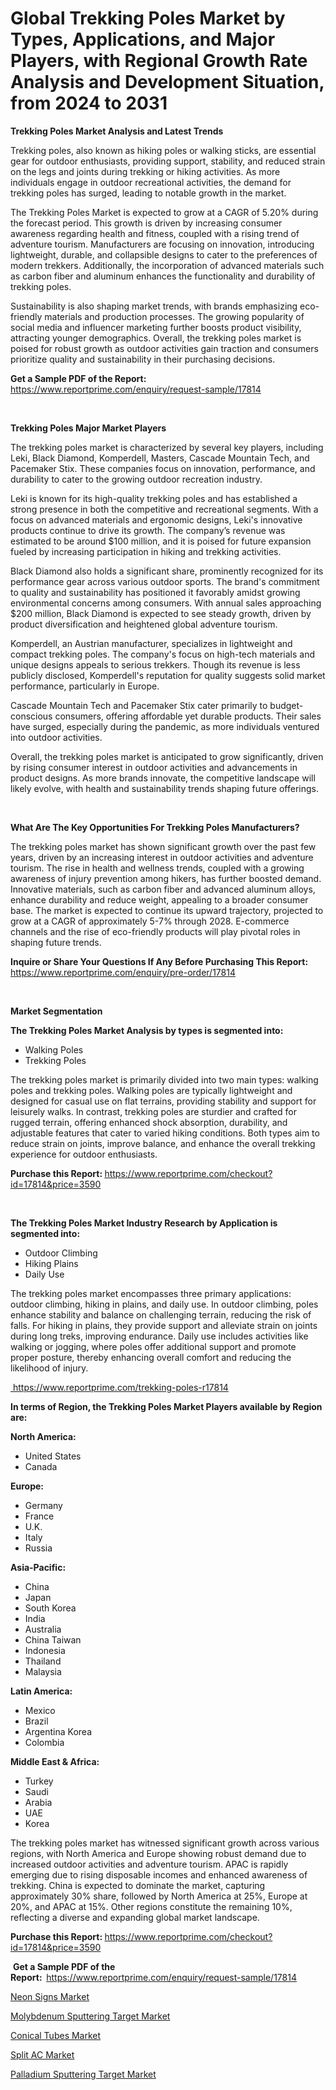 <p><h1>Global Trekking Poles Market by Types, Applications, and Major Players, with Regional Growth Rate Analysis and Development Situation, from 2024 to 2031</h1></p><p><strong>Trekking Poles Market Analysis and Latest Trends</strong></p>
<p><p>Trekking poles, also known as hiking poles or walking sticks, are essential gear for outdoor enthusiasts, providing support, stability, and reduced strain on the legs and joints during trekking or hiking activities. As more individuals engage in outdoor recreational activities, the demand for trekking poles has surged, leading to notable growth in the market.</p><p>The Trekking Poles Market is expected to grow at a CAGR of 5.20% during the forecast period. This growth is driven by increasing consumer awareness regarding health and fitness, coupled with a rising trend of adventure tourism. Manufacturers are focusing on innovation, introducing lightweight, durable, and collapsible designs to cater to the preferences of modern trekkers. Additionally, the incorporation of advanced materials such as carbon fiber and aluminum enhances the functionality and durability of trekking poles.</p><p>Sustainability is also shaping market trends, with brands emphasizing eco-friendly materials and production processes. The growing popularity of social media and influencer marketing further boosts product visibility, attracting younger demographics. Overall, the trekking poles market is poised for robust growth as outdoor activities gain traction and consumers prioritize quality and sustainability in their purchasing decisions.</p></p>
<p><strong>Get a Sample PDF of the Report:&nbsp;</strong> <a href="https://www.reportprime.com/enquiry/request-sample/17814?utm_campaign=4&utm_medium=2&utm_source=Github&utm_content=ia&utm_term=20112024&utm_id=trekking-poles">https://www.reportprime.com/enquiry/request-sample/17814</a></p>
<p>&nbsp;</p>
<p><strong>Trekking Poles Major Market Players</strong></p>
<p><p>The trekking poles market is characterized by several key players, including Leki, Black Diamond, Komperdell, Masters, Cascade Mountain Tech, and Pacemaker Stix. These companies focus on innovation, performance, and durability to cater to the growing outdoor recreation industry.</p><p>Leki is known for its high-quality trekking poles and has established a strong presence in both the competitive and recreational segments. With a focus on advanced materials and ergonomic designs, Leki's innovative products continue to drive its growth. The company’s revenue was estimated to be around $100 million, and it is poised for future expansion fueled by increasing participation in hiking and trekking activities.</p><p>Black Diamond also holds a significant share, prominently recognized for its performance gear across various outdoor sports. The brand's commitment to quality and sustainability has positioned it favorably amidst growing environmental concerns among consumers. With annual sales approaching $200 million, Black Diamond is expected to see steady growth, driven by product diversification and heightened global adventure tourism.</p><p>Komperdell, an Austrian manufacturer, specializes in lightweight and compact trekking poles. The company's focus on high-tech materials and unique designs appeals to serious trekkers. Though its revenue is less publicly disclosed, Komperdell's reputation for quality suggests solid market performance, particularly in Europe.</p><p>Cascade Mountain Tech and Pacemaker Stix cater primarily to budget-conscious consumers, offering affordable yet durable products. Their sales have surged, especially during the pandemic, as more individuals ventured into outdoor activities.</p><p>Overall, the trekking poles market is anticipated to grow significantly, driven by rising consumer interest in outdoor activities and advancements in product designs. As more brands innovate, the competitive landscape will likely evolve, with health and sustainability trends shaping future offerings.</p></p>
<p>&nbsp;</p>
<p><strong>What Are The Key Opportunities For Trekking Poles Manufacturers?</strong></p>
<p><p>The trekking poles market has shown significant growth over the past few years, driven by an increasing interest in outdoor activities and adventure tourism. The rise in health and wellness trends, coupled with a growing awareness of injury prevention among hikers, has further boosted demand. Innovative materials, such as carbon fiber and advanced aluminum alloys, enhance durability and reduce weight, appealing to a broader consumer base. The market is expected to continue its upward trajectory, projected to grow at a CAGR of approximately 5-7% through 2028. E-commerce channels and the rise of eco-friendly products will play pivotal roles in shaping future trends.</p></p>
<p><strong>Inquire or Share Your Questions If Any Before Purchasing This Report:</strong> <a href="https://www.reportprime.com/enquiry/pre-order/17814?utm_campaign=4&utm_medium=2&utm_source=Github&utm_content=ia&utm_term=20112024&utm_id=trekking-poles">https://www.reportprime.com/enquiry/pre-order/17814</a></p>
<p>&nbsp;</p>
<p><strong>Market Segmentation</strong></p>
<p><strong>The Trekking Poles Market Analysis by types is segmented into:</strong></p>
<p><ul><li>Walking Poles</li><li>Trekking Poles</li></ul></p>
<p><p>The trekking poles market is primarily divided into two main types: walking poles and trekking poles. Walking poles are typically lightweight and designed for casual use on flat terrains, providing stability and support for leisurely walks. In contrast, trekking poles are sturdier and crafted for rugged terrain, offering enhanced shock absorption, durability, and adjustable features that cater to varied hiking conditions. Both types aim to reduce strain on joints, improve balance, and enhance the overall trekking experience for outdoor enthusiasts.</p></p>
<p><strong>Purchase this Report:&nbsp;</strong><a href="https://www.reportprime.com/checkout?id=17814&price=3590&utm_campaign=4&utm_medium=2&utm_source=Github&utm_content=ia&utm_term=20112024&utm_id=trekking-poles">https://www.reportprime.com/checkout?id=17814&price=3590</a></p>
<p>&nbsp;</p>
<p><strong>The Trekking Poles Market Industry Research by Application is segmented into:</strong></p>
<p><ul><li>Outdoor Climbing</li><li>Hiking Plains</li><li>Daily Use</li></ul></p>
<p><p>The trekking poles market encompasses three primary applications: outdoor climbing, hiking in plains, and daily use. In outdoor climbing, poles enhance stability and balance on challenging terrain, reducing the risk of falls. For hiking in plains, they provide support and alleviate strain on joints during long treks, improving endurance. Daily use includes activities like walking or jogging, where poles offer additional support and promote proper posture, thereby enhancing overall comfort and reducing the likelihood of injury.</p></p>
<p><a href="https://www.reportprime.com/trekking-poles-r17814?utm_campaign=4&utm_medium=2&utm_source=Github&utm_content=ia&utm_term=20112024&utm_id=trekking-poles">&nbsp;https://www.reportprime.com/trekking-poles-r17814</a></p>
<p><strong>In terms of Region, the Trekking Poles Market Players available by Region are:</strong></p>
<p>
    <p> <strong> North America: </strong>
        <ul>
            <li>United States</li>
            <li>Canada</li>
        </ul>
        </p> 
    <p> <strong> Europe: </strong>
        <ul>
            <li>Germany</li>
            <li>France</li>
            <li>U.K.</li>
            <li>Italy</li>
            <li>Russia</li>
        </ul>
        </p> 
    <p> <strong> Asia-Pacific: </strong>
        <ul>
            <li>China</li>
            <li>Japan</li>
            <li>South Korea</li>
            <li>India</li>
            <li>Australia</li>
            <li>China Taiwan</li>
            <li>Indonesia</li>
            <li>Thailand</li>
            <li>Malaysia</li>
        </ul>
        </p> 
    <p> <strong> Latin America: </strong>
        <ul>
            <li>Mexico</li>
            <li>Brazil</li>
            <li>Argentina Korea</li>
            <li>Colombia</li>
        </ul>
        </p> 
    <p> <strong> Middle East & Africa: </strong>
        <ul>
            <li>Turkey</li>
            <li>Saudi</li>
            <li>Arabia</li>
            <li>UAE</li>
            <li>Korea</li>
        </ul>
    </p>
    </p>
<p><p>The trekking poles market has witnessed significant growth across various regions, with North America and Europe showing robust demand due to increased outdoor activities and adventure tourism. APAC is rapidly emerging due to rising disposable incomes and enhanced awareness of trekking. China is expected to dominate the market, capturing approximately 30% share, followed by North America at 25%, Europe at 20%, and APAC at 15%. Other regions constitute the remaining 10%, reflecting a diverse and expanding global market landscape.</p></p>
<p><strong>Purchase this Report: </strong><a href="https://www.reportprime.com/checkout?id=17814&price=3590&utm_campaign=4&utm_medium=2&utm_source=Github&utm_content=ia&utm_term=20112024&utm_id=trekking-poles">https://www.reportprime.com/checkout?id=17814&price=3590</a></p>
<p>&nbsp;<strong>Get a Sample PDF of the Report:&nbsp;&nbsp;</strong><a href="https://www.reportprime.com/enquiry/request-sample/17814?utm_campaign=4&utm_medium=2&utm_source=Github&utm_content=ia&utm_term=20112024&utm_id=trekking-poles">https://www.reportprime.com/enquiry/request-sample/17814</a></p>
<p><strong></strong></p>
<p><p><a href="https://www.linkedin.com/pulse/evolution-neon-signs-market-key-shifts-from-2024-2031-srd7f?utm_campaign=4&utm_medium=2&utm_source=Github&utm_content=ia&utm_term=20112024&utm_id=trekking-poles">Neon Signs Market</a></p><p><a href="https://issuu.com/reportprime-2/docs/molybdenum-sputtering-target-market_c102ac958578f5?utm_campaign=4&utm_medium=2&utm_source=Github&utm_content=ia&utm_term=20112024&utm_id=trekking-poles">Molybdenum Sputtering Target Market</a></p><p><a href="https://github.com/NarcisoFerry/Market-Research-Report-List-1/blob/main/conical-tubes-market.md?utm_campaign=4&utm_medium=2&utm_source=Github&utm_content=ia&utm_term=20112024&utm_id=trekking-poles">Conical Tubes Market</a></p><p><a href="https://www.linkedin.com/pulse/analyzing-split-ac-market-dynamics-growth-drivers-forecasted-period-moyhc?utm_campaign=4&utm_medium=2&utm_source=Github&utm_content=ia&utm_term=20112024&utm_id=trekking-poles">Split AC Market</a></p><p><a href="https://issuu.com/reportprime-2/docs/palladium-sputtering-target-market-_976a9fb8e1880e?utm_campaign=4&utm_medium=2&utm_source=Github&utm_content=ia&utm_term=20112024&utm_id=trekking-poles">Palladium Sputtering Target Market</a></p></p>